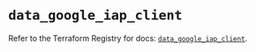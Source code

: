 # `data_google_iap_client`

Refer to the Terraform Registry for docs: [`data_google_iap_client`](https://registry.terraform.io/providers/hashicorp/google-beta/5.39.0/docs/data-sources/google_iap_client).
